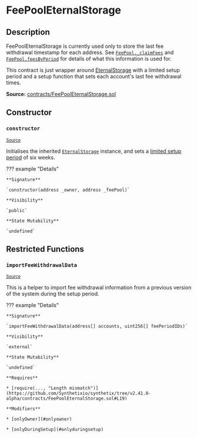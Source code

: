 # FeePoolEternalStorage

## Description

FeePoolEternalStorage is currently used only to store the last fee withdrawal timestamp for each address. See [`FeePool._claimFees`](FeePool.md#_claimFees) and [`FeePool.feesByPeriod`](FeePool.md#feesbyperiod) for details of what this information is used for.

This contract is just wrapper around [EternalStorage](EternalStorage.md) with a limited setup period and a setup function that sets each account's last fee withdrawal times.

**Source:** [contracts/FeePoolEternalStorage.sol](https://github.com/Synthetixio/synthetix/tree/v2.41.0-alpha/contracts/FeePoolEternalStorage.sol)

## Constructor

### `constructor`

<sub>[Source](https://github.com/Synthetixio/synthetix/tree/v2.41.0-alpha/contracts/FeePoolEternalStorage.sol#L12)</sub>

Initialises the inherited [`EternalStorage`](EternalStorage.md) instance, and sets a [limited setup period](LimitedSetup.md) of six weeks.

??? example "Details"

    **Signature**

    `constructor(address _owner, address _feePool)`

    **Visibility**

    `public`

    **State Mutability**

    `undefined`

## Restricted Functions

### `importFeeWithdrawalData`

<sub>[Source](https://github.com/Synthetixio/synthetix/tree/v2.41.0-alpha/contracts/FeePoolEternalStorage.sol#L14)</sub>

This is a helper to import fee withdrawal information from a previous version of the system during the setup period.

??? example "Details"

    **Signature**

    `importFeeWithdrawalData(address[] accounts, uint256[] feePeriodIDs)`

    **Visibility**

    `external`

    **State Mutability**

    `undefined`

    **Requires**

    * [require(..., "Length mismatch")](https://github.com/Synthetixio/synthetix/tree/v2.41.0-alpha/contracts/FeePoolEternalStorage.sol#L19)

    **Modifiers**

    * [onlyOwner](#onlyowner)

    * [onlyDuringSetup](#onlyduringsetup)
